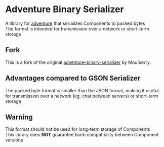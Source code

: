 # Adventure Binary Serializer

A library for [adventure](https://github.com/KyoriPowered/adventure) that serializes Components to packed bytes  
The format is intended for transmission over a network or short-term storage

## Fork
This is a fork of the original [adventure-binary-serializer](https://github.com/Moulberry/adventure-binary-serializer) by Moulberry.

## Advantages compared to GSON Serializer
The packed byte format is smaller than the JSON format, making it useful for transmission over a network (eg. chat between servers) or short-term storage  

## Warning
This format should not be used for long-term storage of Components  
This library does **NOT** guarantee back-compatibility between Component versions  

